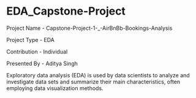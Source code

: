 # EDA_Capstone-Project
Project Name - Capstone-Project-1-_-AirBnBb-Bookings-Analysis

Project Type - EDA

Contribution - Individual

Presented By - Aditya Singh

Exploratory data analysis (EDA) is used by data scientists to analyze and investigate data sets and summarize their main characteristics, often employing data visualization methods.
